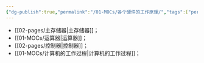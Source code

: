 ```yaml
---
{"dg-publish":true,"permalink":"/01-MOCs/各个硬件的工作原理/","tags":["personal/blog","计算机组成原理/概述"]}
---
```


- [[02-pages/主存储器\|主存储器]]；
- [[01-MOCs/运算器\|运算器]]；
- [[02-pages/控制器\|控制器]]；
- [[01-MOCs/计算机的工作过程\|计算机的工作过程]]；